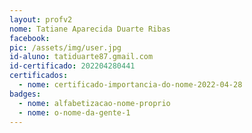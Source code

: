 ```yaml
---
layout: profv2
nome: Tatiane Aparecida Duarte Ribas
facebook:
pic: /assets/img/user.jpg
id-aluno: tatiduarte87.gmail.com
id-certificado: 202204280441
certificados:
  - nome: certificado-importancia-do-nome-2022-04-28
badges:
  - nome: alfabetizacao-nome-proprio
  - nome: o-nome-da-gente-1
---
```

